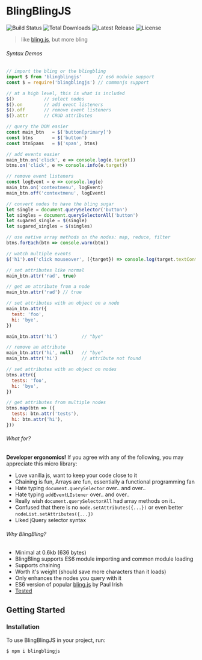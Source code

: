# BlingBlingJS
<p style="text-align='center'">
  <img src="https://img.shields.io/travis/argyleink/blingblingjs/master.svg" alt="Build Status">
  <img src="https://img.shields.io/npm/dt/blingblingjs.svg" alt="Total Downloads">
  <img src="https://img.shields.io/npm/v/blingblingjs.svg" alt="Latest Release">
  <img src="https://img.shields.io/npm/l/blingblingjs.svg" alt="License">
</p>

> like [bling.js](https://gist.github.com/paulirish/12fb951a8b893a454b32), but more bling

###### Syntax Demos
```js
// import the bling or the blingbling
import $ from 'blingblingjs'      // es6 module support
const $ = require('blingblingjs') // commonjs support

// at a high level, this is what is included
$()           // select nodes
$().on        // add event listeners
$().off       // remove event listeners
$().attr      // CRUD attributes

// query the DOM easier
const main_btn   = $('button[primary]')
const btns       = $('button')
const btnSpans   = $('span', btns)

// add events easier
main_btn.on('click', e => console.log(e.target))
btns.on('click', e => console.info(e.target))

// remove event listeners
const logEvent = e => console.log(e)
main_btn.on('contextmenu', logEvent)
main_btn.off('contextmenu', logEvent)

// convert nodes to have the bling sugar
let single = document.querySelector('button')
let singles = document.querySelectorAll('button')
let sugared_single = $(single)
let sugared_singles = $(singles)

// use native array methods on the nodes: map, reduce, filter
btns.forEach(btn => console.warn(btn))

// watch multiple events
$('h1').on('click mouseover', ({target}) => console.log(target.textContent))

// set attributes like normal
main_btn.attr('rad', true)

// get an attribute from a node
main_btn.attr('rad') // true

// set attributes with an object on a node
main_btn.attr({
  test: 'foo',
  hi: 'bye',
})

main_btn.attr('hi')         // "bye"

// remove an attribute
main_btn.attr('hi', null)   // "bye"
main_btn.attr('hi')         // attribute not found

// set attributes with an object on nodes
btns.attr({
  tests: 'foo',
  hi: 'bye',
})

// get attributes from multiple nodes
btns.map(btn => ({
  tests: btn.attr('tests'),
  hi: btn.attr('hi'),
}))
```

###### What for?
**Developer ergonomics!** 
If you agree with any of the following, you may appreciate this micro library:
* Love vanilla js, want to keep your code close to it
* Chaining is fun, Arrays are fun, essentially a functional programming fan
* Hate typing `document.querySelector` over.. and over.. 
* Hate typing `addEventLIstener` over.. and over..
* Really wish `document.querySelectorAll` had array methods on it..
* Confused that there is no `node.setAttributes({...})` or even better `nodeList.setAttributes({...})`
* Liked jQuery selector syntax

###### Why BlingBling?
- Minimal at 0.6kb (636 bytes)
- BlingBling supports ES6 module importing and common module loading
- Supports chaining
- Worth it's weight (should save more characters than it loads)
- Only enhances the nodes you query with it
- ES6 version of popular [bling.js](https://gist.github.com/paulirish/12fb951a8b893a454b32) by Paul Irish
- [Tested](https://github.com/argyleink/blingblingjs/blob/master/src/index.test.js)

<!-- [START getstarted] -->
## Getting Started

### Installation

To use BlingBlingJS in your project, run:

```bash
$ npm i blingblingjs
```
